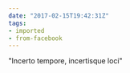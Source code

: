 ```yaml
---
date: "2017-02-15T19:42:31Z"
tags:
- imported
- from-facebook
---
```

"Incerto tempore, incertisque loci"
